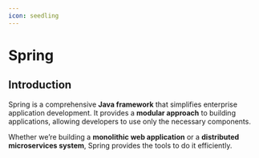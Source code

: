 ```yaml
---
icon: seedling
---
```


# Spring

## **Introduction**

Spring is a comprehensive **Java framework** that simplifies enterprise application development. It provides a **modular approach** to building applications, allowing developers to use only the necessary components.

Whether we’re building a **monolithic web application** or a **distributed microservices system**, Spring provides the tools to do it efficiently.
